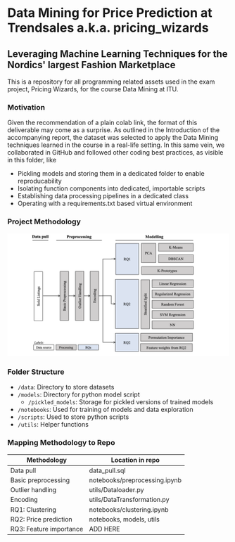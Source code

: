 # Data Mining for Price Prediction at Trendsales a.k.a. pricing_wizards
## Leveraging Machine Learning Techniques for the Nordics' largest Fashion Marketplace

This is a repository for all programming related assets used in the exam project, Pricing Wizards, for the course Data Mining at ITU.

### Motivation

Given the recommendation of a plain colab link, the format of this deliverable may come as a surprise. As outlined in the Introduction of the accompanying report, the dataset was selected to apply the Data Mining techniques learned in the course in a real-life setting. In this same vein, we collaborated in GitHub and followed other coding best practices, as visible in this folder, like
* Pickling models and storing them in a dedicated folder to enable reproducability
* Isolating function components into dedicated, importable scripts
* Establishing data processing pipelines in a dedicated class
* Operating with a requirements.txt based virtual environment

### Project Methodology

![Alt text](workflow.png)

### Folder Structure

- `/data`: Directory to store datasets
- `/models`: Directory for python model script
    - `/pickled_models`: Storage for pickled versions of trained models
- `/notebooks`: Used for training of models and data exploration
- `/scripts`: Used to store python scripts
- `/utils`: Helper functions

### Mapping Methodology to Repo

| Methodology          | Location in repo               |
|----------------------|--------------------------------|
| Data pull            | data_pull.sql                  |
| Basic preprocessing  | notebooks/preprocessing.ipynb  |
| Outlier handling     | utils/Dataloader.py            |
| Encoding             | utils/DataTransformation.py    |
| RQ1: Clustering      | notebooks/clustering.ipynb     |
| RQ2: Price prediction| notebooks, models, utils       |
| RQ3: Feature importance | ADD HERE                    |
